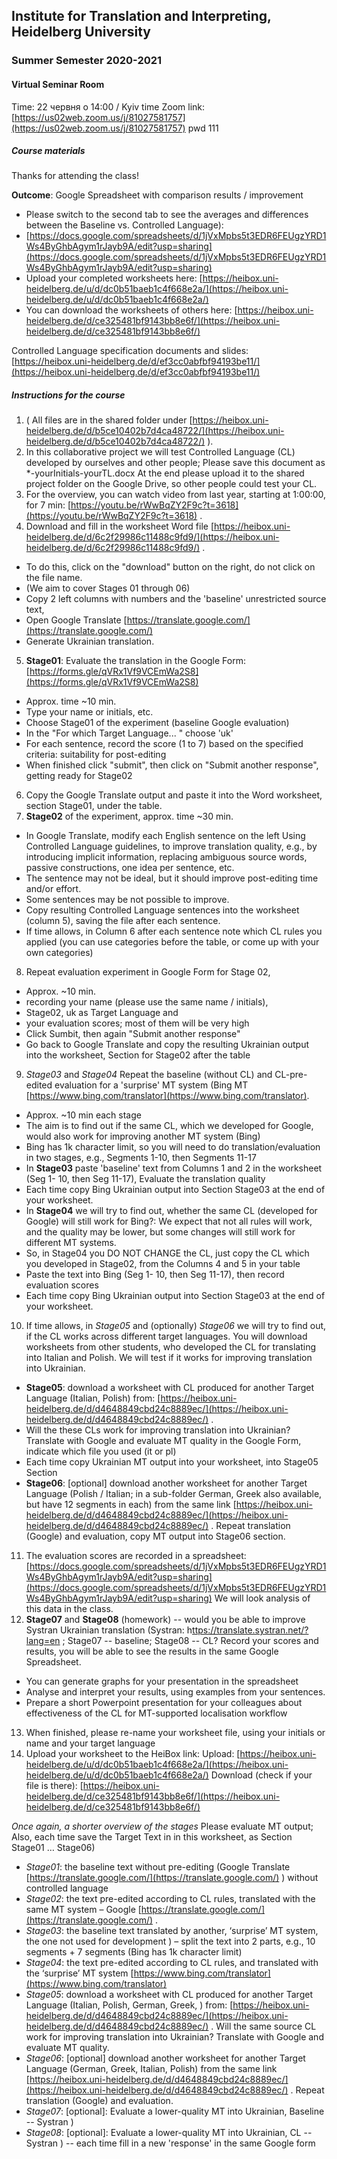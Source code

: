 ## Institute for Translation and Interpreting, Heidelberg University
### Summer Semester 2020-2021

#### Virtual Seminar Room

Time: 22 червня о 14:00 / Kyiv time
Zoom link: [https://us02web.zoom.us/j/81027581757](https://us02web.zoom.us/j/81027581757)
pwd 111


##### Course materials

Thanks for attending the class!

**Outcome**: Google Spreadsheet with comparison results / improvement
- Please switch to the second tab to see the averages and differences between the Baseline vs. Controlled Language):
- [https://docs.google.com/spreadsheets/d/1jVxMpbs5t3EDR6FEUgzYRD1Ws4ByGhbAgym1rJayb9A/edit?usp=sharing](https://docs.google.com/spreadsheets/d/1jVxMpbs5t3EDR6FEUgzYRD1Ws4ByGhbAgym1rJayb9A/edit?usp=sharing)
- Upload your completed worksheets here: [https://heibox.uni-heidelberg.de/u/d/dc0b51baeb1c4f668e2a/](https://heibox.uni-heidelberg.de/u/d/dc0b51baeb1c4f668e2a/)
- You can download the worksheets of others here: [https://heibox.uni-heidelberg.de/d/ce325481bf9143bb8e6f/](https://heibox.uni-heidelberg.de/d/ce325481bf9143bb8e6f/)

Controlled Language specification documents and slides: [https://heibox.uni-heidelberg.de/d/ef3cc0abfbf94193be11/](https://heibox.uni-heidelberg.de/d/ef3cc0abfbf94193be11/)


##### Instructions for the course

1. ( All files are in the shared folder under [https://heibox.uni-heidelberg.de/d/b5ce10402b7d4ca48722/](https://heibox.uni-heidelberg.de/d/b5ce10402b7d4ca48722/)  ).
2.	In this collaborative project we will test Controlled Language (CL) developed by ourselves and other people; Please save this document as *-yourInitials-yourTL.docx At the end please upload it to the shared project folder on the Google Drive, so other people could test your CL.
3.	For the overview, you can watch video from last year, starting at 1:00:00, for 7 min: [https://youtu.be/rWwBqZY2F9c?t=3618](https://youtu.be/rWwBqZY2F9c?t=3618) .
4.	Download and fill in the worksheet Word file [https://heibox.uni-heidelberg.de/d/6c2f29986c11488c9fd9/](https://heibox.uni-heidelberg.de/d/6c2f29986c11488c9fd9/) .
- To do this, click on the "download" button on the right, do not click on the file name.
- (We aim to cover Stages 01 through 06)
- Copy 2 left columns with numbers and the 'baseline' unrestricted source text,
- Open Google Translate [https://translate.google.com/](https://translate.google.com/)
- Generate Ukrainian translation.
5.	**Stage01**: Evaluate the translation in the Google Form: [https://forms.gle/qVRx1Vf9VCEmWa2S8](https://forms.gle/qVRx1Vf9VCEmWa2S8)  
- Approx. time ~10 min.
- Type your name or initials, etc.
- Choose Stage01 of the experiment (baseline Google evaluation)
- In the "For which Target Language... " choose 'uk'
- For each sentence, record the score (1 to 7) based on the specified criteria: suitability for post-editing
- When finished click "submit", then click on "Submit another response", getting ready for Stage02
6. Copy the Google Translate output and paste it into the Word worksheet, section Stage01, under the table.
7. **Stage02** of the experiment, approx. time ~30 min.
- In Google Translate, modify each English sentence on the left Using Controlled Language guidelines, to improve translation quality, e.g., by introducing implicit information, replacing ambiguous source words, passive constructions, one idea per sentence, etc.
- The sentence may not be ideal, but it should improve post-editing time and/or effort.
- Some sentences may be not possible to improve.
- Copy resulting Controlled Language sentences into the worksheet (column 5), saving the file after each sentence.
- If time allows, in Column 6 after each sentence note which CL rules you applied (you can use categories before the table, or come up with your own categories)
8. Repeat evaluation experiment in Google Form for Stage 02,
- Approx. ~10 min.
- recording your name (please use the same name / initials),
- Stage02, uk as Target Language and
- your evaluation scores; most of them will be very high
- Click Sumbit, then again "Submit another response"
- Go back to Google Translate and copy the resulting Ukrainian output into the worksheet, Section for Stage02 after the table
9. *Stage03* and *Stage04* Repeat the baseline (without CL) and CL-pre-edited evaluation for a 'surprise' MT system (Bing MT [https://www.bing.com/translator](https://www.bing.com/translator).
- Approx. ~10 min each stage
- The aim is to find out if the same CL, which we developed for Google, would also work for improving another MT system (Bing)
- Bing has 1k character limit, so you will need to do translation/evaluation in two stages, e.g., Segments 1-10, then Segments 11-17
- In **Stage03** paste 'baseline' text from Columns 1 and 2 in the worksheet (Seg 1- 10, then Seg 11-17), Evaluate the translation quality
- Each time copy Bing Ukrainian output into Section Stage03 at the end of your worksheet.
- In **Stage04** we will try to find out, whether the same CL (developed for Google) will still work for Bing?: We expect that not all rules will work, and the quality may be lower, but some changes will still work for different MT systems.
- So, in Stage04 you DO NOT CHANGE the CL, just copy the CL which you developed in Stage02, from the Columns 4 and 5 in your table
- Paste the text into Bing (Seg 1- 10, then Seg 11-17), then record evaluation scores
- Each time copy Bing Ukrainian output into Section Stage03 at the end of your worksheet.
10. If time allows, in *Stage05* and (optionally) *Stage06* we will try to find out, if the CL works across different target languages. You will download worksheets from other students, who developed the CL for translating into Italian and Polish. We will test if it works for improving translation into Ukrainian.
- **Stage05**: download a worksheet with CL produced for another Target Language (Italian, Polish) from: [https://heibox.uni-heidelberg.de/d/d4648849cbd24c8889ec/](https://heibox.uni-heidelberg.de/d/d4648849cbd24c8889ec/) .
- Will the these CLs work for improving translation into Ukrainian? Translate with Google and evaluate MT quality in the Google Form, indicate which file you used (it or pl)
- Each time copy Ukrainian MT output into your worksheet, into Stage05 Section
- **Stage06**: [optional] download another worksheet for another Target Language (Polish / Italian; in a sub-folder German, Greek also available, but have 12 segments in each) from the same link [https://heibox.uni-heidelberg.de/d/d4648849cbd24c8889ec/](https://heibox.uni-heidelberg.de/d/d4648849cbd24c8889ec/) . Repeat translation (Google) and evaluation, copy MT output into Stage06 section.
11.	The evaluation scores are recorded in a spreadsheet: [https://docs.google.com/spreadsheets/d/1jVxMpbs5t3EDR6FEUgzYRD1Ws4ByGhbAgym1rJayb9A/edit?usp=sharing](https://docs.google.com/spreadsheets/d/1jVxMpbs5t3EDR6FEUgzYRD1Ws4ByGhbAgym1rJayb9A/edit?usp=sharing)   We will look analysis of this data in the class.
12. **Stage07** and **Stage08** (homework) -- would you be able to improve Systran Ukrainian translation (Systran: h[ttps://translate.systran.net/?lang=en](ttps://translate.systran.net/?lang=en) ; Stage07 -- baseline; Stage08 -- CL? Record your scores and results, you will be able to see the results in the same Google Spreadsheet.
- You can generate graphs for your presentation in the spreadsheet
- Analyse and interpret your results, using examples from your sentences.
- Prepare a short Powerpoint presentation for your colleagues about effectiveness of the CL for MT-supported localisation workflow
13.	When finished, please re-name your worksheet file, using your initials or name and your target language
14.	Upload your worksheet to the HeiBox link: Upload: [https://heibox.uni-heidelberg.de/u/d/dc0b51baeb1c4f668e2a/](https://heibox.uni-heidelberg.de/u/d/dc0b51baeb1c4f668e2a/) Download (check if your file is there): [https://heibox.uni-heidelberg.de/d/ce325481bf9143bb8e6f/](https://heibox.uni-heidelberg.de/d/ce325481bf9143bb8e6f/)


*Once again, a shorter overview of the stages*
Please evaluate MT output; Also, each time save the Target Text in in this worksheet, as Section Stage01 … Stage06)
- *Stage01*: the baseline text without pre-editing (Google Translate [https://translate.google.com/](https://translate.google.com/) ) without controlled language
- *Stage02*: the text pre-edited according to CL rules, translated with the same MT system – Google [https://translate.google.com/](https://translate.google.com/) .
- *Stage03*: the baseline text translated by another, ‘surprise’ MT system, the one not used for development ) – split the text into 2 parts, e.g., 10 segments + 7 segments (Bing has 1k character limit)
- *Stage04*: the text pre-edited according to CL rules, and translated with the ‘surprise’ MT system [https://www.bing.com/translator](https://www.bing.com/translator)
- *Stage05*: download a worksheet with CL produced for another Target Language (Italian, Polish, German, Greek, ) from: [https://heibox.uni-heidelberg.de/d/d4648849cbd24c8889ec/](https://heibox.uni-heidelberg.de/d/d4648849cbd24c8889ec/) . Will the same source CL work for improving translation into Ukrainian? Translate with Google and evaluate MT quality.
- *Stage06*: [optional] download another worksheet for another Target Language (German, Greek, Italian, Polish) from the same link [https://heibox.uni-heidelberg.de/d/d4648849cbd24c8889ec/](https://heibox.uni-heidelberg.de/d/d4648849cbd24c8889ec/) . Repeat translation (Google) and evaluation.
- *Stage07*: [optional]: Evaluate a lower-quality MT into Ukrainian, Baseline -- Systran )
- *Stage08*: [optional]: Evaluate a lower-quality MT into Ukrainian, CL -- Systran )
-- each time fill in a new 'response' in the same Google form
